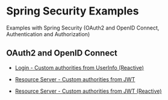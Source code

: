 # Spring Security Examples

Examples with Spring Security (OAuth2 and OpenID Connect, Authentication and Authorization)

## OAuth2 and OpenID Connect

* [Login - Custom authorities from UserInfo (Reactive)](https://github.com/ThomasVitale/spring-security-examples/tree/main/oauth2/login-user-authorities-reactive)

* [Resource Server - Custom authorities from JWT](https://github.com/ThomasVitale/spring-security-examples/tree/main/oauth2/resource-server-jwt-authorities)

* [Resource Server - Custom authorities from JWT (Reactive)](https://github.com/ThomasVitale/spring-security-examples/tree/main/oauth2/resource-server-jwt-authorities-reactive)
